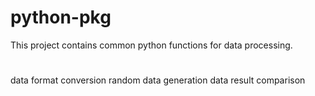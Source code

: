 <!--
 * @Date: 2022-10-07 08:40:58
 * @LastEditors: error: git config user.name && git config user.email & please set dead value or install git
 * @LastEditTime: 2022-10-07 08:43:03
 * @FilePath: /jmj/workspace/python-pkg/README.md
 * @Description: 
-->
# python-pkg
This project contains common python functions for data processing.
#
data format conversion
random data generation
data result comparison
